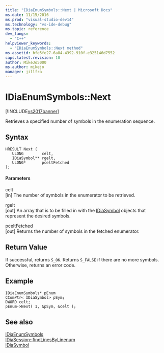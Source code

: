 ```yaml
---
title: "IDiaEnumSymbols::Next | Microsoft Docs"
ms.date: 11/15/2016
ms.prod: "visual-studio-dev14"
ms.technology: "vs-ide-debug"
ms.topic: reference
dev_langs: 
  - "C++"
helpviewer_keywords: 
  - "IDiaEnumSymbols::Next method"
ms.assetid: bfe5fe27-6a84-4392-910f-e325146d7552
caps.latest.revision: 10
author: MikeJo5000
ms.author: mikejo
manager: jillfra
---
```

# IDiaEnumSymbols::Next
[!INCLUDE[vs2017banner](../../includes/vs2017banner.md)]

Retrieves a specified number of symbols in the enumeration sequence.  
  
## Syntax  
  
```cpp#  
HRESULT Next (   
   ULONG        celt,  
   IDiaSymbol** rgelt,  
   ULONG*       pceltFetched  
);  
```  
  
#### Parameters  
 celt  
 [in] The number of symbols in the enumerator to be retrieved.  
  
 rgelt  
 [out] An array that is to be filled in with the [IDiaSymbol](../../debugger/debug-interface-access/idiasymbol.md) objects that represent the desired symbols.  
  
 pceltFetched  
 [out] Returns the number of symbols in the fetched enumerator.  
  
## Return Value  
 If successful, returns `S_OK`. Returns `S_FALSE` if there are no more symbols. Otherwise, returns an error code.  
  
## Example  
  
```cpp#  
IDiaEnumSymbols* pEnum  
CComPtr< IDiaSymbol> pSym;  
DWORD celt;  
pEnum->Next( 1, &pSym, &celt );  
```  
  
## See also  
 [IDiaEnumSymbols](../../debugger/debug-interface-access/idiaenumsymbols.md)   
 [IDiaSession::findLinesByLinenum](../../debugger/debug-interface-access/idiasession-findlinesbylinenum.md)   
 [IDiaSymbol](../../debugger/debug-interface-access/idiasymbol.md)
